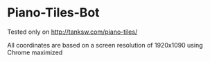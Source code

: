 # Piano-Tiles-Bot
Tested only on http://tanksw.com/piano-tiles/

All coordinates are based on a screen resolution of 1920x1090 using Chrome maximized
